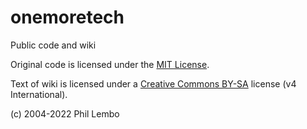 # onemoretech
Public code and wiki

Original code is licensed under the [MIT License](https://mit-license.org/).

Text of wiki is licensed under a [Creative Commons BY-SA](https://creativecommons.org/licenses/by-sa/4.0/legalcode) license (v4 International).

(c) 2004-2022 Phil Lembo

